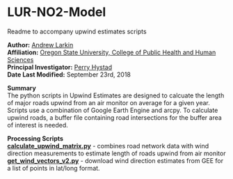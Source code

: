 # LUR-NO2-Model #

Readme to accompany upwind estimates scripts

**Author:** [Andrew Larkin](https://www.linkedin.com/in/andrew-larkin-525ba3b5/) <br>
**Affiliation:** [Oregon State University, College of Public Health and Human Sciences](https://health.oregonstate.edu/) <br>
**Principal Investigator:** [Perry Hystad](https://health.oregonstate.edu/people/perry-hystad) <br>
**Date Last Modified:** September 23rd, 2018

**Summary** <br>
The python scripts in Upwind Estimates are designed to calcuate the length of major roads upwind from an air monitor on average for a given year. Scripts use a combination of Google Earth Engine and arcpy.  To calculate upwind roads, a buffer file containing road intersections for the buffer area of interest is needed.  

**Processing Scripts** <br>
[**calculate_upwind_matrix.py**](https://github.com/larkinandy/LUR-NO2-Model/blob/master/upwind%20estimates/calculate_upwind_matrix.py) - combines road network data with wind direction measurements to estimate length of roads upwind from air monitor <br>
[**get_wind_vectors_v2.py**](https://github.com/larkinandy/LUR-NO2-Model/blob/master/upwind%20estimates/get_wind_vectors_v2.py) - download wind direction estimates from GEE for a list of points in lat/long format.
